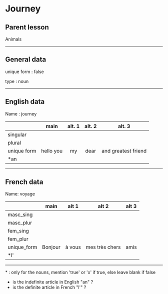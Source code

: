 # Journey

## Parent lesson

Animals

---

## General data

unique form : false

type : noun

---

## English data

Name : journey

|             |   main    | alt. 1 | alt. 2 |       alt. 3        |
| :---------- | :-------: | :----: | :----: | :-----------------: |
| singular    |           |        |        |                     |
| plural      |           |        |        |                     |
| unique form | hello you |   my   |  dear  | and greatest friend |
| \*an        |           |        |        |                     |

---

## French data

Name: voyage

|             |  main   | alt 1  |     alt 2      | alt 3 |
| :---------- | :-----: | :----: | :------------: | :---: |
| masc_sing   |         |        |                |       |
| masc_plur   |         |        |                |       |
| fem_sing    |         |        |                |       |
| fem_plur    |         |        |                |       |
| unique_form | Bonjour | à vous | mes très chers | amis  |
| \*l'        |         |        |                |       |

---

\* : only for the nouns, mention 'true' or 'x' if true, else leave blank if false

- is the indefinite article in English "an" ?
- is the definite article in French "l'" ?
